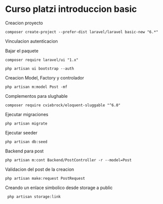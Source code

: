 # Curso platzi introduccion basic

Creacion proyecto 
```shell
composer create-project --prefer-dist laravel/laravel basic-new "6.*" 
```

Vinculacion autenticacion 

Bajar el paquete

```shell
composer require laravel/ui "1.x" 
```

```shell
php artisan ui bootstrap --auth
```

Creacion Model, Factory y controlador

```shell
php artisan m:model Post -mf
```

Complementos para slughable

```shell
composer require cviebrock/eloquent-sluggable "^6.0"
```

Ejecutar migraciones
```shell
php artisan migrate
```

Ejecutar seeder
```shell
php artisan db:seed
```


Backend para post 

```shell
php artisan m:cont Backend/PostController -r --model=Post
```


Validacion del post de la creacion 

```shell
php artisan make:request PostRequest
```


Creando un enlace simbolico desde storage a public

```shell
 php artisan storage:link
```